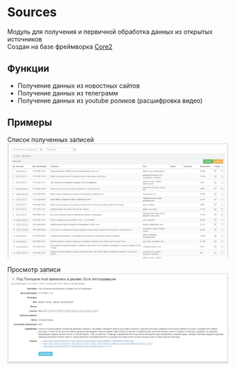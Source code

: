 # Sources

Модуль для получения и первичной обработка данных из открытых источников\
Создан на базе фреймворка [Core2](https://github.com/easterism/core2)

## Функции

- Получение данных из новостных сайтов
- Получение данных из телеграмм
- Получение данных из youtube роликов (расшифровка видео)

## Примеры

Список полученных записей\
![img1](docs/img1.png)

Просмотр записи\
![img1](docs/img2.png)
